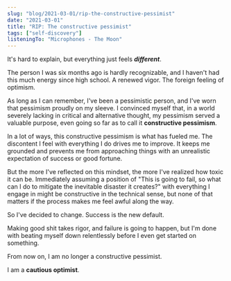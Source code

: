 ```yaml
---
slug: "blog/2021-03-01/rip-the-constructive-pessimist"
date: "2021-03-01"
title: "RIP: The constructive pessimist"
tags: ["self-discovery"]
listeningTo: "Microphones - The Moon"
---
```


It's hard to explain, but everything just feels **_different_**.

The person I was six months ago is hardly recognizable, and I haven't had this much energy since high school. A renewed vigor. The foreign feeling of optimism.

As long as I can remember, I've been a pessimistic person, and I've worn that pessimism proudly on my sleeve. I convinced myself that, in a world severely lacking in critical and alternative thought, my pessimism served a valuable purpose, even going so far as to call it **constructive pessimism**.

In a lot of ways, this constructive pessimism is what has fueled me. The discontent I feel with everything I do drives me to improve. It keeps me grounded and prevents me from approaching things with an unrealistic expectation of success or good fortune.

But the more I've reflected on this mindset, the more I've realized how toxic it can be. Immediately assuming a position of "This is going to fail, so what can I do to mitigate the inevitable disaster it creates?" with everything I engage in might be constructive in the technical sense, but none of that matters if the process makes me feel awful along the way.

So I've decided to change. Success is the new default.

Making good shit takes rigor, and failure is going to happen, but I'm done with beating myself down relentlessly before I even get started on something.

From now on, I am no longer a constructive pessimist.

I am a **cautious optimist**.
